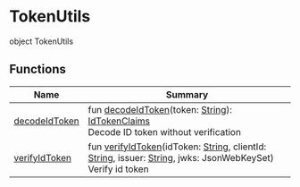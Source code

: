 # TokenUtils

object TokenUtils

## Functions

| Name                                | Summary                                                                                                                                                                                                                                                                                                                                                           |
| ----------------------------------- | ----------------------------------------------------------------------------------------------------------------------------------------------------------------------------------------------------------------------------------------------------------------------------------------------------------------------------------------------------------------- |
| [decodeIdToken](decode-id-token.md) | fun [decodeIdToken](decode-id-token.md)(token: [String](https://kotlinlang.org/api/latest/jvm/stdlib/kotlin/-string/index.html)): [IdTokenClaims](../../io.logto.sdk.core.type/-id-token-claims/index.md)<br/>Decode ID token without verification                                                                                                                |
| [verifyIdToken](verify-id-token.md) | fun [verifyIdToken](verify-id-token.md)(idToken: [String](https://kotlinlang.org/api/latest/jvm/stdlib/kotlin/-string/index.html), clientId: [String](https://kotlinlang.org/api/latest/jvm/stdlib/kotlin/-string/index.html), issuer: [String](https://kotlinlang.org/api/latest/jvm/stdlib/kotlin/-string/index.html), jwks: JsonWebKeySet)<br/>Verify id token |
